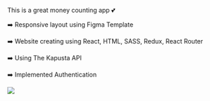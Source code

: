 This is a great money counting app 💕

➡️ Responsive layout using Figma Template

➡️ Website creating using React, HTML, SASS, Redux, React Router

➡️ Using The Kapusta API

➡️ Implemented Authentication

![](https://media.giphy.com/media/cmfOFbTDAQYGNZFOj9/giphy.gif)
